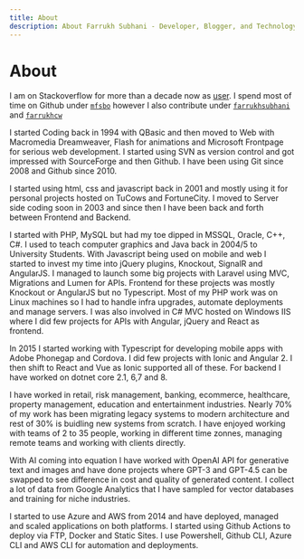 ```yaml
---
title: About
description: About Farrukh Subhani - Developer, Blogger, and Technology Enthusiast
---
```


# About

I am on Stackoverflow for more than a decade now as [user](https://stackoverflow.com/users/923695/farrukh-subhani). I spend most of time on Github under [`mfsbo`](https://github.com/mfsbo/) however I also contribute under [`farrukhsubhani`](https://github.com/farrukhsubhani) and [`farrukhcw`](https://github.com/farrukhcw)

I started Coding back in 1994 with QBasic and then moved to Web with Macromedia Dreamweaver, Flash for animations and Microsoft Frontpage for serious web development. I started using SVN as version control and got impressed with SourceForge and then Github. I have been using Git since 2008 and Github since 2010.

I started using html, css and javascript back in 2001 and mostly using it for personal projects hosted on TuCows and FortuneCity. I moved to Server side coding soon in 2003 and since then I have been back and forth between Frontend and Backend.

I started with PHP, MySQL but had my toe dipped in MSSQL, Oracle, C++, C#. I used to teach computer graphics and Java back in 2004/5 to University Students. With Javascript being used on mobile and web I started to invest my time into jQuery plugins, Knockout, SignalR and AngularJS. I managed to launch some big projects with Laravel using MVC, Migrations and Lumen for APIs. Frontend for these projects was mostly Knockout or AngularJS but no Typescript. Most of my PHP work was on Linux machines so I had to handle infra upgrades, automate deployments and manage servers. I was also involved in C# MVC hosted on Windows IIS where I did few projects for APIs with Angular, jQuery and React as frontend.

In 2015 I started working with Typescript for developing mobile apps with Adobe Phonegap and Cordova. I did few projects with Ionic and Angular 2. I then shift to React and Vue as Ionic supported all of these. For backend I have worked on dotnet core 2.1, 6,7 and 8.

I have worked in retail, risk management, banking, ecommerce, healthcare, property management, education and entertainment industries. Nearly 70% of my work has been migrating legacy systems to modern architecture and rest of 30% is buidling new systems from scratch. I have enjoyed working with teams of 2 to 35 people, working in different time zonnes, managing remote teams and working with clients directly.

With AI coming into equation I have worked with OpenAI API for generative text and images and have done projects where GPT-3 and GPT-4.5 can be swapped to see difference in cost and quality of generated content. I collect a lot of data from Google Analytics that I have sampled for vector databases and training for niche industries.

I started to use Azure and AWS from 2014 and have deployed, managed and scaled applications on both platforms. I started using Github Actions to deploy via FTP, Docker and Static Sites. I use Powershell, Github CLI, Azure CLI and AWS CLI for automation and deployments.